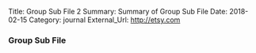 Title:          Group Sub File 2
Summary:        Summary of Group Sub File
Date:           2018-02-15
Category:       journal
External_Url:   http://etsy.com

### Group Sub File
